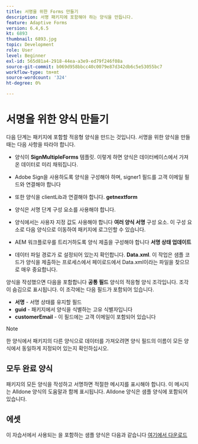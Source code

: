 ```yaml
---
title: 서명을 위한 Forms 만들기
description: 서명 패키지에 포함해야 하는 양식을 만듭니다.
feature: Adaptive Forms
version: 6.4,6.5
kt: 6893
thumbnail: 6893.jpg
topic: Development
role: User
level: Beginner
exl-id: 565d81a4-2918-44ea-a3e9-ed79f246f08a
source-git-commit: b069d958bbcc40c0079e87d342db6c5e53055bc7
workflow-type: tm+mt
source-wordcount: '324'
ht-degree: 0%

---
```


# 서명을 위한 양식 만들기

다음 단계는 패키지에 포함할 적응형 양식을 만드는 것입니다. 서명을 위한 양식을 만들 때는 다음 사항을 따라야 합니다.

* 양식이 **SignMultipleForms** 템플릿. 이렇게 하면 양식은 데이터베이스에서 가져온 데이터로 미리 채워집니다.

* Adobe Sign을 사용하도록 양식을 구성해야 하며, signer1 필드를 고객 이메일 필드와 연결해야 합니다
* 또한 양식을 clientLib과 연결해야 합니다. **getnextform**
* 양식은 서명 단계 구성 요소를 사용해야 합니다.
* 양식에서는 사용자 지정 값도 사용해야 합니다 **여러 양식 서명** 구성 요소. 이 구성 요소로 다음 양식으로 이동하여 패키지에 로그인할 수 있습니다.
* AEM 워크플로우를 트리거하도록 양식 제출을 구성해야 합니다 **서명 상태 업데이트**
* 데이터 파일 경로가 로 설정되어 있는지 확인합니다. **Data.xml**. 이 작업은 샘플 코드가 양식을 제출하는 프로세스에서 페이로드에서 Data.xml이라는 파일을 찾으므로 매우 중요합니다.

양식을 작성했으면 다음을 포함합니다 **공통 필드** 양식의 적응형 양식 조각입니다. 조각이 숨김으로 표시됩니다. 이 조각에는 다음 필드가 포함되어 있습니다.

* **서명** - 서명 상태를 유지할 필드
* **guid** - 패키지에서 양식을 식별하는 고유 식별자입니다
* **customerEmail** - 이 필드에는 고객 이메일이 포함되어 있습니다



>[!NOTE]
>한 양식에서 패키지의 다른 양식으로 데이터를 가져오려면 양식 필드의 이름이 모든 양식에서 동일하게 지정되어 있는지 확인하십시오.

## 모두 완료 양식

패키지의 모든 양식을 작성하고 서명하면 적절한 메시지를 표시해야 합니다. 이 메시지는 Alldone 양식의 도움말과 함께 표시됩니다. Alldone 양식은 샘플 양식에 포함되어 있습니다.

## 에셋

이 자습서에서 사용되는 을 포함하는 샘플 양식은 다음과 같습니다 [여기에서 다운로드](assets/forms-for-signing.zip)
